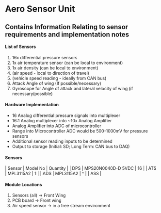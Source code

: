 # Aero Sensor Unit

## Contains Information Relating to sensor requirements and implementation notes

#### List of Sensors
1. 16x differential pressure sensors
2. 1x air temperature sensor (can be local to environment)
3. 1x air density (can be local to environment)
4. (air speed - local to direction of travel)
5. (vehicle speed reading - ideally from CAN bus)
6. Attack Angle of wing (If possible/necessary)
7. Gyroscope for Angle of attack and lateral velocity of wing (if necessary/possible)

#### Hardware Implementation
- 16 Analog differential pressure signals into multiplexer
- 16:1 Analog multiplexer into ~10x Analog Amplifier
- Analog Amplifier into ADC of microcontroller 
- Range into Microcontroller ADC would be 500-1000mV for pressure sensors
- Additional sensor reading inputs to be determined
- Output to storage (Initial: SD; Long Term: CAN bus to DAQ)

#### Sensors

| Sensor | Model No | Quantity |
| DPS    | MPS20N0040D-D 5VDC | 16 |
| ATS    | MPL3115A2 | 1 |
| ADS    | MPL3115A2 | ^ |
| ASS    |


#### Module Locations
1. Sensors (all) -> Front Wing
2. PCB board -> Front wing
3. Air speed sensor -> in a free stream environment



